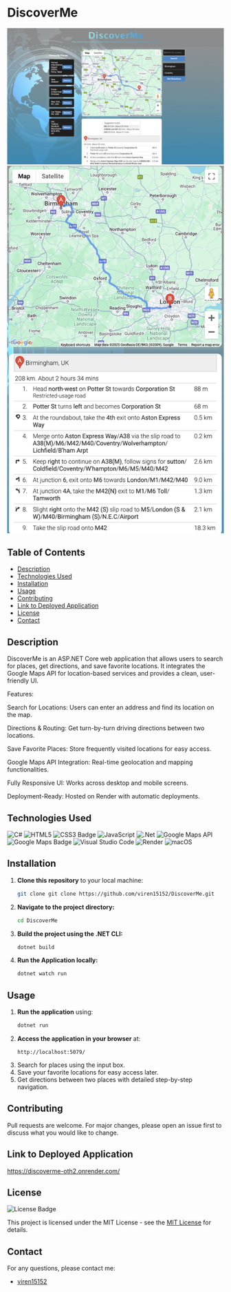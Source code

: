 # DiscoverMe

![alt text](<DiscoverMe/wwwroot/images/Screenshot 2025-02-14 at 22.49.51.png>)
![alt text](<DiscoverMe/wwwroot/images/Screenshot 2025-02-02 at 13.27.03.png>)


## Table of Contents

* [Description](#description)
* [Technologies Used](#technologies-used)
* [Installation](#installation)
* [Usage](#usage)
* [Contributing](#contributing)
* [Link to Deployed Application](#link-to-deployed-application)
* [License](#license)
* [Contact](#contact)

## Description
DiscoverMe is an ASP.NET Core web application that allows users to search for places, get directions, and save favorite locations. It integrates the Google Maps API for location-based services and provides a clean, user-friendly UI.

Features:

Search for Locations: Users can enter an address and find its location on the map.

Directions & Routing: Get turn-by-turn driving directions between two locations.

Save Favorite Places: Store frequently visited locations for easy access.

Google Maps API Integration: Real-time geolocation and mapping functionalities.

Fully Responsive UI: Works across desktop and mobile screens.

Deployment-Ready: Hosted on Render with automatic deployments.

## Technologies Used

![C#](https://img.shields.io/badge/c%23-%23239120.svg?style=for-the-badge&logo=csharp&logoColor=white)
![HTML5](https://img.shields.io/badge/HTML5-E34F26?style=for-the-badge&logo=html5&logoColor=white)
![CSS3 Badge](https://img.shields.io/badge/CSS3-1572B6?logo=css3&logoColor=fff&style=for-the-badge)
![JavaScript](https://img.shields.io/badge/javascript-%23323330.svg?style=for-the-badge&logo=javascript&logoColor=%23F7DF1E)
![.Net](https://img.shields.io/badge/.NET-5C2D91?style=for-the-badge&logo=.net&logoColor=white)
![Google Maps API](https://img.shields.io/badge/GoogleMapsAPI-%2300C4CC.svg?style=for-the-badge&logo=googlemaps&logoColor=white)  
![Google Maps Badge](https://img.shields.io/badge/Google%20Maps-4285F4?logo=googlemaps&logoColor=fff&style=for-the-badge)
![Visual Studio Code](https://img.shields.io/badge/Visual%20Studio%20Code-0078d7.svg?style=for-the-badge&logo=visual-studio-code&logoColor=white)
![Render](https://img.shields.io/badge/Render-46E3B7?style=for-the-badge&logo=render&logoColor=white)
![macOS](https://img.shields.io/badge/mac%20os-000000?style=for-the-badge&logo=macos&logoColor=F0F0F0)

## Installation

1. **Clone this repository** to your local machine:
   ```sh
   git clone git clone https://github.com/viren15152/DiscoverMe.git
   ```
2. **Navigate to the project directory:**
   ```sh
   cd DiscoverMe
   ```
3. **Build the project using the .NET CLI:**
   ```sh
   dotnet build
   ```
4. **Run the Application locally:**
   ```sh
   dotnet watch run
   ```

## Usage

1. **Run the application** using:
   ```sh
   dotnet run
   ```
2. **Access the application in your browser** at:
   ```
   http://localhost:5079/
   ```
3. Search for places using the input box.
4. Save your favorite locations for easy access later.
5. Get directions between two places with detailed step-by-step navigation.

## Contributing
Pull requests are welcome. For major changes, please open an issue first to discuss what you would like to change.

## Link to Deployed Application

https://discoverme-oth2.onrender.com/

## License

![License Badge](https://img.shields.io/badge/License-MIT-yellow.svg)

This project is licensed under the MIT License - see the [MIT License](https://opensource.org/licenses/MIT) for details.

## Contact

For any questions, please contact me:

  - [viren15152](https://github.com/viren15152)

